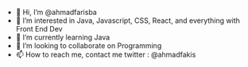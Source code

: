 - 👋 Hi, I’m @ahmadfarisba
- 👀 I’m interested in Java, Javascript, CSS, React, and everything with Front End Dev
- 🌱 I’m currently learning Java
- 💞️ I’m looking to collaborate on Programming
- 📫 How to reach me, contact me twitter : @ahmadfakis

<!---
ahmadfarisba/ahmadfarisba is a ✨ special ✨ repository because its `README.md` (this file) appears on your GitHub profile.
You can click the Preview link to take a look at your changes.
--->
